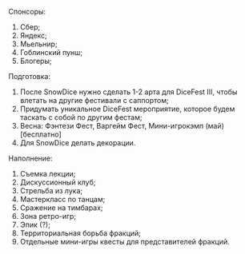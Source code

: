 Спонсоры:
1. Сбер;
2. Яндекс;
3. Мьельнир;
4. Гоблинский пунш;
5. Блогеры;

Подготовка:
1. После SnowDice нужно сделать 1-2 арта для DiceFest III, чтобы влетать на другие фестивали с саппортом;
2. Придумать уникальное DiceFest мероприятие, которое будем таскать с собой по другим фестам;
3. Весна: 
	Фэнтези Фест,
    Варгейм Фест, 
    Мини-игрокэмп (май) [бесплатно]
4. Для SnowDice делать декорации.

Наполнение:
1. Съемка лекции;
2. Дискуссионный клуб;
3. Стрельба из лука;
4. Мастеркласс по танцам;
5. Сражение на тимбарах;
6. Зона ретро-игр;
7. Эпик (?);
8. Территориальная борьба фракций;
9. Отдельные мини-игры квесты для представителей фракций.